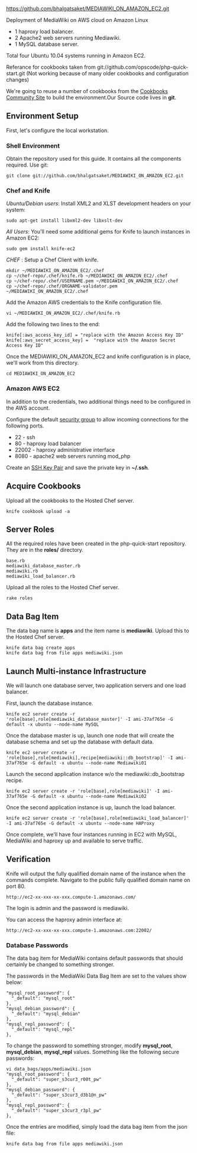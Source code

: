 https://github.com/bhalgatsaket/MEDIAWIKI_ON_AMAZON_EC2.git

Deployment of MediaWiki on AWS cloud on Amazon Linux

- 1 haproxy load balancer.
- 2 Apache2 web servers running Mediawiki.
- 1 MySQL database server.

Total four Ubuntu 10.04 systems running in Amazon EC2.

Referance for cookbooks taken from git://github.com/opscode/php-quick-start.git (Not working because of many older cookbooks and configuration changes)

We're going to reuse a number of cookbooks from the [Cookbooks Community Site](http://cookbooks.opscode.com) to build the environment.Our Source code lives in **git**. 

Environment Setup
----

First, let's configure the local workstation.

### Shell Environment

Obtain the repository used for this guide. It contains all the components required. Use git:

    git clone git://github.com/bhalgatsaket/MEDIAWIKI_ON_AMAZON_EC2.git

### Chef and Knife

*Ubuntu/Debian users*: Install XML2 and XLST development headers on your system:

    sudo apt-get install libxml2-dev libxslt-dev

*All Users*: You'll need some additional gems for Knife to launch instances in Amazon EC2:

    sudo gem install knife-ec2
	
*CHEF* : Setup a Chef Client with knife.

    mkdir ~/MEDIAWIKI_ON_AMAZON_EC2/.chef
    cp ~/chef-repo/.chef/knife.rb ~/MEDIAWIKI_ON_AMAZON_EC2/.chef
    cp ~/chef-repo/.chef/USERNAME.pem ~/MEDIAWIKI_ON_AMAZON_EC2/.chef
    cp ~/chef-repo/.chef/ORGNAME-validator.pem ~/MEDIAWIKI_ON_AMAZON_EC2/.chef
	
Add the Amazon AWS credentials to the Knife configuration file.

    vi ~/MEDIAWIKI_ON_AMAZON_EC2/.chef/knife.rb
	
Add the following two lines to the end:

    knife[:aws_access_key_id] = "replace with the Amazon Access Key ID"
    knife[:aws_secret_access_key] =  "replace with the Amazon Secret Access Key ID"

Once the MEDIAWIKI_ON_AMAZON_EC2 and knife configuration is in place, we'll work from this directory.

    cd MEDIAWIKI_ON_AMAZON_EC2

### Amazon AWS EC2

In addition to the credentials, two additional things need to be configured in the AWS account.

Configure the default [security group](http://docs.amazonwebservices.com/AWSEC2/latest/DeveloperGuide/index.html?using-network-security.html) to allow incoming connections for the following ports.

* 22 - ssh
* 80 - haproxy load balancer
* 22002 - haproxy administrative interface
* 8080 - apache2 web servers running mod_php

Create an [SSH Key Pair](http://docs.amazonwebservices.com/AWSEC2/latest/DeveloperGuide/index.html?using-credentials.html#using-credentials-keypair) and save the private key in **~/.ssh**.

Acquire Cookbooks
----
Upload all the cookbooks to the Hosted Chef server.

    knife cookbook upload -a
	
Server Roles
------------

All the required roles have been created in the php-quick-start repository. They are in the **roles/** directory.

    base.rb
    mediawiki_database_master.rb
    mediawiki.rb
    mediawiki_load_balancer.rb

Upload all the roles to the Hosted Chef server.

    rake roles

Data Bag Item
----

The data bag name is **apps** and the item name is **mediawiki**. Upload this to the Hosted Chef server.

    knife data bag create apps
    knife data bag from file apps mediawiki.json

	
Launch Multi-instance Infrastructure
----

We will launch one database server, two application servers and one load balancer. 

First, launch the database instance.

    knife ec2 server create -r 'role[base],role[mediawiki_database_master]' -I ami-37af765e -G default -x ubuntu --node-name MySQL

Once the database master is up, launch one node that will create the database schema and set up the database with default data.

    knife ec2 server create -r 'role[base],role[mediawiki],recipe[mediawiki::db_bootstrap]' -I ami-37af765e -G default -x ubuntu --node-name Mediawiki01 

Launch the second application instance w/o the mediawiki::db_bootstrap recipe.

    knife ec2 server create -r 'role[base],role[mediawiki]' -I ami-37af765e -G default -x ubuntu --node-name Mediawiki02 

Once the second application instance is up, launch the load balancer.

    knife ec2 server create -r 'role[base],role[mediawiki_load_balancer]' -I ami-37af765e -G default -x ubuntu --node-name HAProxy

Once complete, we'll have four instances running in EC2 with MySQL, MediaWiki and haproxy up and available to serve traffic.

Verification
----

Knife will output the fully qualified domain name of the instance when the commands complete. Navigate to the public fully qualified domain name on port 80.

    http://ec2-xx-xxx-xx-xxx.compute-1.amazonaws.com/

The login is admin and the password is mediawiki.

You can access the haproxy admin interface at:

    http://ec2-xx-xxx-xx-xxx.compute-1.amazonaws.com:22002/
	
### Database Passwords

The data bag item for MediaWiki contains default passwords that should certainly be changed to something stronger.

The passwords in the MediaWiki Data Bag Item are set to the values show below:

    "mysql_root_password": {
      "_default": "mysql_root"
    },
    "mysql_debian_password": {
      "_default": "mysql_debian"
    },
    "mysql_repl_password": {
      "_default": "mysql_repl"
    },
    
To change the password to something stronger, modify **mysql_root**, **mysql_debian**, **mysql_repl** values. Something like the following secure passwords:

    vi data_bags/apps/mediawiki.json
    "mysql_root_password": {
      "_default": "super_s3cur3_r00t_pw"
    },
    "mysql_debian_password": {
      "_default": "super_s3cur3_d3b1@n_pw"
    },
    "mysql_repl_password": {
      "_default": "super_s3cur3_r3pl_pw"
    },

Once the entries are modified, simply load the data bag item from the json file:

    knife data bag from file apps mediawiki.json
